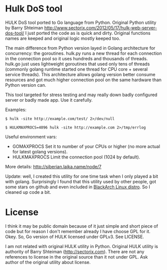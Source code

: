 Hulk DoS tool
=============

HULK DoS tool ported to Go language from Python. 
Original Python utility by Barry Shteiman http://www.sectorix.com/2012/05/17/hulk-web-server-dos-tool/
I just ported the code as is quick and dirty. Original functions names are keeped and original logic mostly keeped too.

The main difference from Python version layed in Golang architecture for concurrency: the goroutines. hulk.py runs
a new thread for each connection in the connection pool so it uses hundreds and thousands of threads. 
hulk.go just uses lightweight goroutines that used only tens of threads (commonly golang runtime started one thread for
CPU core + several service threads). This architecture allows golang version better consume resources and got much higher 
connection pool on the same hardware than Python version can.

This tool targeted for stress testing and may really down badly configured server or badly made app. Use it carefully.

Examples:

    $ hulk -site http://example.com/test/ 2>/dev/null

    $ HULKMAXPROCS=4096 hulk -site http://example.com 2>/tmp/errlog

Useful environment vars:

* GOMAXPROCS
  Set it to number of your CPUs or higher (no more actual for latest golang versions).
* HULKMAXPROCS
  Limit the connection pool (1024 by default).

More details: http://siberian.laika.name/node/7 

Update: well, I created this utility for one time task when I only played a bit with golang. Surprisingly I found that
this utility used by other people, got some stars on github and even included in [BlackArch Linux distro](http://blackarch.org/dos.html). So I cleaned up code a bit.

License
=======

I think it may be public domain because of it just simple and short piece of code but for reason I don't remember already
I have choose GPL for it. Okey. So, Go version of HULK licensed under GPLv3. See LICENSE.

I am not related with original HULK utility in Python. Original HULK utility is authority of Barry Shteiman (http://sectorix.com). There are not any references to license in the original source than it not under GPL. Ask author of the original utility about license. 
 


